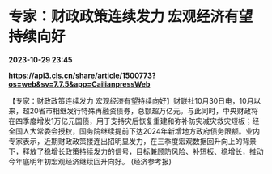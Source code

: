 # 专家：财政政策连续发力 宏观经济有望持续向好

**2023-10-29 23:45**

**https://api3.cls.cn/share/article/1500773?os=web&sv=7.7.5&app=CailianpressWeb**

【专家：财政政策连续发力 宏观经济有望持续向好】财联社10月30日电，10月以来，超20省市相继发行特殊再融资债券，总额超万亿元。与此同时，中央财政将在四季度增发1万亿元国债，用于支持灾后恢复重建和弥补防灾减灾救灾短板；经全国人大常委会授权，国务院继续提前下达2024年新增地方政府债务限额。业内专家表示，近期财政政策接连出招明显发力，在三季度宏观数据回升向上的背景下，释放了稳增长政策持续发力的信号，目标兼顾防风险、补短板、稳增长，推动今年底明年初宏观经济继续回升向好。 (经济参考报)